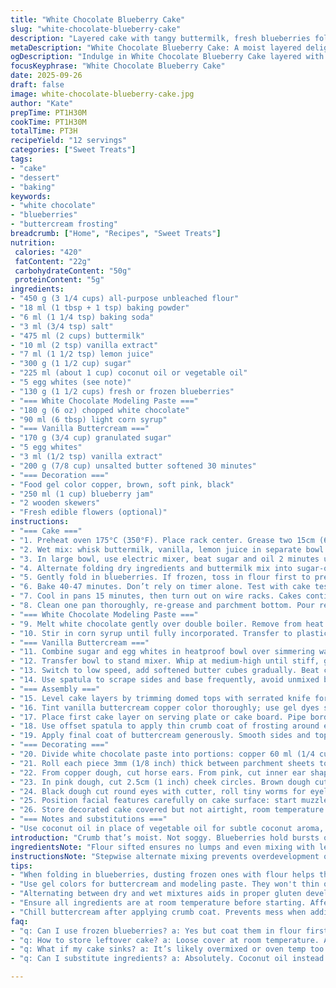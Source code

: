 ```yaml
---
title: "White Chocolate Blueberry Cake"
slug: "white-chocolate-blueberry-cake"
description: "Layered cake with tangy buttermilk, fresh blueberries folded in. White chocolate modeling paste for decoration. Vanilla buttercream tinted and piped. Uses a mix of baking soda and powder for lift. Soft crumb, moist, with vibrant fruit pockets. Buttercream stabilized by cooking whites and sugar, whipped then softened with butter. Decorating with colored modeling paste, no fondant needed. Flower accents optional but add real charm. Keep cake covered, room temp, eat within 2 days. Substitute coconut oil for veg oil, lemon juice for vinegar for subtle twist."
metaDescription: "White Chocolate Blueberry Cake: A moist layered delight featuring fresh blueberries and tangy buttermilk. Topped with whimsical decorations."
ogDescription: "Indulge in White Chocolate Blueberry Cake layered with ripe blueberries and rich buttercream. A sweet treat for every occasion."
focusKeyphrase: "White Chocolate Blueberry Cake"
date: 2025-09-26
draft: false
image: white-chocolate-blueberry-cake.jpg
author: "Kate"
prepTime: PT1H30M
cookTime: PT1H30M
totalTime: PT3H
recipeYield: "12 servings"
categories: ["Sweet Treats"]
tags:
- "cake"
- "dessert"
- "baking"
keywords:
- "white chocolate"
- "blueberries"
- "buttercream frosting"
breadcrumb: ["Home", "Recipes", "Sweet Treats"]
nutrition: 
 calories: "420"
 fatContent: "22g"
 carbohydrateContent: "50g"
 proteinContent: "5g"
ingredients:
- "450 g (3 1/4 cups) all-purpose unbleached flour"
- "18 ml (1 tbsp + 1 tsp) baking powder"
- "6 ml (1 1/4 tsp) baking soda"
- "3 ml (3/4 tsp) salt"
- "475 ml (2 cups) buttermilk"
- "10 ml (2 tsp) vanilla extract"
- "7 ml (1 1/2 tsp) lemon juice"
- "300 g (1 1/2 cup) sugar"
- "225 ml (about 1 cup) coconut oil or vegetable oil"
- "5 egg whites (see note)"
- "130 g (1 1/2 cups) fresh or frozen blueberries"
- "=== White Chocolate Modeling Paste ==="
- "180 g (6 oz) chopped white chocolate"
- "90 ml (6 tbsp) light corn syrup"
- "=== Vanilla Buttercream ==="
- "170 g (3/4 cup) granulated sugar"
- "5 egg whites"
- "3 ml (1/2 tsp) vanilla extract"
- "200 g (7/8 cup) unsalted butter softened 30 minutes"
- "=== Decoration ==="
- "Food gel color copper, brown, soft pink, black"
- "250 ml (1 cup) blueberry jam"
- "2 wooden skewers"
- "Fresh edible flowers (optional)"
instructions:
- "=== Cake ==="
- "1. Preheat oven 175°C (350°F). Place rack center. Grease two 15cm (6 inch) springform pans, line bottoms with parchment. Dry ingredients: sift flour, baking powder, soda, salt in bowl."
- "2. Wet mix: whisk buttermilk, vanilla, lemon juice in separate bowl. Rest 5 minutes. Starts mild thickening. This acid reacts with soda later for lift."
- "3. In large bowl, use electric mixer, beat sugar and oil 2 minutes until creamy but not thick. Blend egg whites one by one into sugar-oil, low speed. Avoid overbeating whites here; they’ll aerate during mixing with dry."
- "4. Alternate folding dry ingredients and buttermilk mix into sugar-oil blend. Use low speed, uniform just until combined. Overmix ruins crumb, makes cake dense. Batter thick enough to hold blueberries but still pourable."
- "5. Gently fold in blueberries. If frozen, toss in flour first to prevent sinking. Divide batter equally between the two pans, about 700 ml (3 cups) each. Reserve remaining batter chilled."
- "6. Bake 40-47 minutes. Don’t rely on timer alone. Test with cake tester inserted center, should come out clean or with a few moist crumbs, not wet batter."
- "7. Cool in pans 15 minutes, then turn out on wire racks. Cakes continue setting as they cool. Completely cool before frosting, at least 2 hours or overnight refrigerated loosely covered."
- "8. Clean one pan thoroughly, re-grease and parchment bottom. Pour reserved batter, bake 40-45 minutes under same conditions. This third layer will be the top, so watch for even browning."
- "=== White Chocolate Modeling Paste ==="
- "9. Melt white chocolate gently over double boiler. Remove from heat just shy of full melt, stir off heat until smooth and no lumps remain. Overheating chocolate causes grainy texture."
- "10. Stir in corn syrup until fully incorporated. Transfer to plastic wrap, press out air bubbles, wrap tightly. Rest 3-4 hours at room temperature, paste will firm and become pliable. Cold makes it too hard to stretch or shape."
- "=== Vanilla Buttercream ==="
- "11. Combine sugar and egg whites in heatproof bowl over simmering water. Stir constantly until sugar dissolves and mixture reaches 70°C (160°F) or sugar no longer grainy to touch."
- "12. Transfer bowl to stand mixer. Whip at medium-high until stiff, glossy peaks form, about 5-7 minutes. Still warm but aerated. Add vanilla essence, mix to combine."
- "13. Switch to low speed, add softened butter cubes gradually. Beat continuously until buttercream turns pale, fluffy and smooth, no graininess. Temperature and butter softness critical: too cold butter causes lumps, too warm makes cream thin."
- "14. Use spatula to scrape sides and base frequently, avoid unmixed butter pockets."
- "=== Assembly ==="
- "15. Level cake layers by trimming domed tops with serrated knife for flat stacking. Cut and remove ‘crown’ to ensure stability during stacking."
- "16. Tint vanilla buttercream copper color thoroughly; use gel dyes sparingly for vibrant, consistent hue. Fill pastry bag with smooth buttercream fitted with plain round tip."
- "17. Place first cake layer on serving plate or cake board. Pipe border along edge to trap jam. Spoon half blueberry jam inside border. Repeat with second layer and remaining jam, top with third cake layer."
- "18. Use offset spatula to apply thin crumb coat of frosting around entire cake, sealing in crumbs. Chill cake 30 minutes to set crumb coat for clean finish."
- "19. Apply final coat of buttercream generously. Smooth sides and top with spatula held flat but gentle pressure. Aim for even coverage with slight sheen. Chill cake 1 hour to firm."
- "=== Decorating ==="
- "20. Divide white chocolate paste into portions: copper 60 ml (1/4 cup), pale brown 60 ml, soft pink 60 ml, black 30 ml, keep remainder neutral. Gel colors kneaded thoroughly for uniform color."
- "21. Roll each piece 3mm (1/8 inch) thick between parchment sheets to prevent stickiness. Keep unused portions wrapped tightly to prevent drying."
- "22. From copper dough, cut horse ears. From pink, cut inner ear shapes, press together firmly with copper base for dimension. Insert ears onto clean wooden skewers standing on plate, refrigerate to firm until assembly."
- "23. In pink dough, cut 2.5cm (1 inch) cheek circles. Brown dough cut horse muzzle shape; form small thin sausage shapes as nostrils, press gently onto muzzle base to secure."
- "24. Black dough cut round eyes with cutter, roll tiny worms for eyelashes. Neutral color dough cut horse forehead piece; shape 4 small round beads to place on eyes for highlights. Attach beads gently pressing into black dough for subtle glimmer."
- "25. Position facial features carefully on cake surface: start muzzle low center, then forehead piece above. Add eyes above muzzle, fix lashes beside eyes. Place cheeks framing muzzle. Insert ears skewers on top. Add fresh flowers between ears and along top for a whimsical mane."
- "26. Store decorated cake covered but not airtight, room temperature. Consumed within 2 days. Refrigeration causes buttercream to harden; rests at room temperature about 20 minutes before serving for best texture."
- "=== Notes and substitutions ==="
- "Use coconut oil in place of vegetable oil for subtle coconut aroma, more stability at room temperature. Lemon juice replaces vinegar providing gentle brightness without tang. Egg whites extra for higher lift and lighter crumb, separate carefully to avoid yolk contamination which deflates batter. Frozen blueberries dusted with flour prevents sinking during bake. For modeling paste, avoid overheating white chocolate; syrup stabilizes and smooths texture. Buttercream—temperature crucial. Overwhip or cold butter makes curdled texture; warm slightly or continue beating. Cake testing with toothpick, look for moist crumbs, not cake mix. Color gels better than liquid for paste and buttercream to avoid thinning. Trim layers flat for stacking: uneven layers cause tilting, losing neat finish. If cake sinks, could be overmixed or oven temp too low. Use accurate oven thermometer. Flower decorations should be non-toxic and clean; optional but adds to rustic charm."
introduction: "Crumb that’s moist. Not soggy. Blueberries hold bursts of fresh tartness through buttery texture. Balance acidity—lemon or vinegar with buttermilk to help rise. Whites beaten in two stages—in batter and in buttercream—hold air, lightness. No shortcuts on chilling modeling paste; too soft, it falls apart. Temperatures matter a lot—batter, buttercream, chocolate paste. Color gels keep brightness without watering down. Stacking layers needs edges trimmed flat or cake leans, looks sloppy. Keep cake cool but not cold—too chilled dulls buttercream. All those small steps build a cake you can cut cleanly, decorate fast, without crumbling. Layers give you height; each baked separately for even cooking."
ingredientsNote: "Flour sifted ensures no lumps and even mixing with leaveners. Baking powder and soda combo gives lift, texture. Buttermilk’s acidity reacts with soda for tender crumb. Oil keeps cake moist longer than butter. Extra white egg whites increase lift, create airy crumb but too much dryness hurts. Blueberries dusted with flour stay suspended, don’t sink during bake. Corn syrup in modeling paste stops it from cracking, adding pliability. Softened, not melted, butter in buttercream keeps consistency; too cold butter causes lumps, too warm will soften frosting excessively. Use gel colors for good pigment without changing texture or flavor. Blueberry jam adds intense fruit sweetness but can be swapped for raspberry for tartness. Fresh flowers optional but must be clean and pesticide-free."
instructionsNote: "Stepwise alternate mixing prevents overdevelopment of gluten; ensures soft crumb. Folding blueberries gently keeps them intact, prevents color bleed in batter. Watch batter texture; too runny, cake dense and gummy; too thick, dry crumb. Baking in multiple pans shortens time, evens bake. Toothpick testing more reliable than timer alone. Cooling in pan 15 minutes lets crumb stabilize before unmolding—avoids breakage. Refining white chocolate paste takes patience; rushing leads to brittle dough. Use silicone spatula to mix and scrape sides. Heating sugar with whites dissolves sugar crystals, key for stable meringue stage. Butter-sized into soft meringue gradually produces creamy, not runny frosting. Crumb coat traps loose crumbs before final frosting, results in neat finish. Roll colored dough between parchment prevents stickiness, tearing. Let modeling paste rest to firm for easier shaping. Skewer ears to stand firm and safe. Keep cake loosely covered to avoid sweating but prevent drying out. Room temp resting after fridge really unlocks buttercream softness for serving."
tips:
- "When folding in blueberries, dusting frozen ones with flour helps them stay afloat. Ensures even distribution, avoids soggy batter. Be gentle."
- "Use gel colors for buttercream and modeling paste. They won't thin out mixtures. Add color gradually to prevent over-tinting, maintain texture."
- "Alternating between dry and wet mixtures aids in proper gluten development. Watch for thick batter; too much stirring makes cake dense."
- "Ensure all ingredients are at room temperature before starting. Affects emulsion: melted butter, egg whites whipping more aerated, better texture."
- "Chill buttercream after applying crumb coat. Prevents mess when adding final layer. Room temperature makes it easier to work with, smooth finish."
faq:
- "q: Can I use frozen blueberries? a: Yes but coat them in flour first. Stops them sinking in batter. Fresh works, too, but frozen saves time."
- "q: How to store leftover cake? a: Loose cover at room temperature. Avoid fridge; causes frosting to harden. Eats best within two days."
- "q: What if my cake sinks? a: It’s likely overmixed or oven temp too low. Use accurate thermometer. Check for even rises in layers."
- "q: Can I substitute ingredients? a: Absolutely. Coconut oil instead of vegetable oil adds stability. Lemon juice replaces vinegar for mild twist."

---
```

